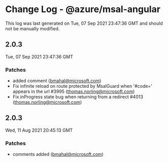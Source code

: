 # Change Log - @azure/msal-angular

This log was last generated on Tue, 07 Sep 2021 23:47:36 GMT and should not be manually modified.

<!-- Start content -->

## 2.0.3

Tue, 07 Sep 2021 23:47:36 GMT

### Patches

- added  comment (bmahal@microsoft.com)
- Fix infinite reload on route protected by MsalGuard when '#code=' appears in the url #3995 (thomas.norling@microsoft.com)
- Fix inProgress state bug when returning from a redirect #4013 (thomas.norling@microsoft.com)

## 2.0.3

Wed, 11 Aug 2021 20:45:13 GMT

### Patches

- comments added (bmahal@microsoft.com)
